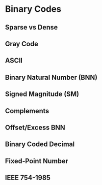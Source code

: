 # Binary Codes

## Sparse vs Dense

## Gray Code

## ASCII

## Binary Natural Number (BNN)

## Signed Magnitude (SM)

## Complements

## Offset/Excess BNN

## Binary Coded Decimal

## Fixed-Point Number

## IEEE 754-1985


